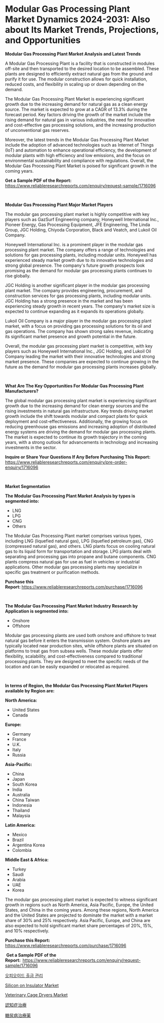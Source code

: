 <p><h1>Modular Gas Processing Plant Market Dynamics 2024-2031: Also about Its Market Trends, Projections, and Opportunities</h1></p><p><strong>Modular Gas Processing Plant Market Analysis and Latest Trends</strong></p>
<p><p>A Modular Gas Processing Plant is a facility that is constructed in modules off-site and then transported to the desired location to be assembled. These plants are designed to efficiently extract natural gas from the ground and purify it for use. The modular construction allows for quick installation, reduced costs, and flexibility in scaling up or down depending on the demand.</p><p>The Modular Gas Processing Plant Market is experiencing significant growth due to the increasing demand for natural gas as a clean energy source. The market is expected to grow at a CAGR of 13.3% during the forecast period. Key factors driving the growth of the market include the rising demand for natural gas in various industries, the need for innovative and cost-effective gas processing solutions, and the increasing production of unconventional gas reserves.</p><p>Moreover, the latest trends in the Modular Gas Processing Plant Market include the adoption of advanced technologies such as Internet of Things (IoT) and automation to enhance operational efficiency, the development of modular plants with high efficiency and low emissions, and the focus on environmental sustainability and compliance with regulations. Overall, the Modular Gas Processing Plant Market is poised for significant growth in the coming years.</p></p>
<p><strong>Get a Sample PDF of the Report:&nbsp;</strong> <a href="https://www.reliableresearchreports.com/enquiry/request-sample/1716096">https://www.reliableresearchreports.com/enquiry/request-sample/1716096</a></p>
<p>&nbsp;</p>
<p><strong>Modular Gas Processing Plant Major Market Players</strong></p>
<p><p>The modular gas processing plant market is highly competitive with key players such as GazSurf Engineering company, Honeywell International Inc., Pioneer Energy, Gas Processing Equipment, JFE Engineering, The Linda Group, JGC Holding, Chiyoda Corporation, Black and Veatch, and Lukoil Oil Company.</p><p>Honeywell International Inc. is a prominent player in the modular gas processing plant market. The company offers a range of technologies and solutions for gas processing plants, including modular units. Honeywell has experienced steady market growth due to its innovative technologies and strong global presence. The company's future growth prospects look promising as the demand for modular gas processing plants continues to rise globally.</p><p>JGC Holding is another significant player in the modular gas processing plant market. The company provides engineering, procurement, and construction services for gas processing plants, including modular units. JGC Holding has a strong presence in the market and has been experiencing steady growth in recent years. The company's market size is expected to continue expanding as it expands its operations globally.</p><p>Lukoil Oil Company is a major player in the modular gas processing plant market, with a focus on providing gas processing solutions for its oil and gas operations. The company has shown strong sales revenue, indicating its significant market presence and growth potential in the future.</p><p>Overall, the modular gas processing plant market is competitive, with key players such as Honeywell International Inc., JGC Holding, and Lukoil Oil Company leading the market with their innovative technologies and strong market presence. These companies are expected to continue growing in the future as the demand for modular gas processing plants increases globally.</p></p>
<p>&nbsp;</p>
<p><strong>What Are The Key Opportunities For Modular Gas Processing Plant Manufacturers?</strong></p>
<p><p>The global modular gas processing plant market is experiencing significant growth due to the increasing demand for clean energy sources and the rising investments in natural gas infrastructure. Key trends driving market growth include the shift towards modular and compact plants for quick deployment and cost-effectiveness. Additionally, the growing focus on reducing greenhouse gas emissions and increasing adoption of distributed energy systems are driving the demand for modular gas processing plants. The market is expected to continue its growth trajectory in the coming years, with a strong outlook for advancements in technology and increasing investments in the sector.</p></p>
<p><strong>Inquire or Share Your Questions If Any Before Purchasing This Report:</strong> <a href="https://www.reliableresearchreports.com/enquiry/pre-order-enquiry/1716096">https://www.reliableresearchreports.com/enquiry/pre-order-enquiry/1716096</a></p>
<p>&nbsp;</p>
<p><strong>Market Segmentation</strong></p>
<p><strong>The Modular Gas Processing Plant Market Analysis by types is segmented into:</strong></p>
<p><ul><li>LNG</li><li>LPG</li><li>CNG</li><li>Others</li></ul></p>
<p><p>The Modular Gas Processing Plant market comprises various types, including LNG (liquefied natural gas), LPG (liquefied petroleum gas), CNG (compressed natural gas), and others. LNG plants focus on cooling natural gas to its liquid form for transportation and storage. LPG plants deal with separating and processing gas into propane and butane components. CNG plants compress natural gas for use as fuel in vehicles or industrial applications. Other modular gas processing plants may specialize in specific gas treatment or purification methods.</p></p>
<p><strong>Purchase this Report:&nbsp;</strong><a href="https://www.reliableresearchreports.com/purchase/1716096">https://www.reliableresearchreports.com/purchase/1716096</a></p>
<p>&nbsp;</p>
<p><strong>The Modular Gas Processing Plant Market Industry Research by Application is segmented into:</strong></p>
<p><ul><li>Onshore</li><li>Offshore</li></ul></p>
<p><p>Modular gas processing plants are used both onshore and offshore to treat natural gas before it enters the transmission system. Onshore plants are typically located near production sites, while offshore plants are situated on platforms to treat gas from subsea wells. These modular plants offer flexibility, scalability, and cost-effectiveness compared to traditional processing plants. They are designed to meet the specific needs of the location and can be easily expanded or relocated as required.</p></p>
<p>&nbsp;</p>
<p><strong>In terms of Region, the Modular Gas Processing Plant Market Players available by Region are:</strong></p>
<p>
    <p> <strong> North America: </strong>
        <ul>
            <li>United States</li>
            <li>Canada</li>
        </ul>
        </p> 
    <p> <strong> Europe: </strong>
        <ul>
            <li>Germany</li>
            <li>France</li>
            <li>U.K.</li>
            <li>Italy</li>
            <li>Russia</li>
        </ul>
        </p> 
    <p> <strong> Asia-Pacific: </strong>
        <ul>
            <li>China</li>
            <li>Japan</li>
            <li>South Korea</li>
            <li>India</li>
            <li>Australia</li>
            <li>China Taiwan</li>
            <li>Indonesia</li>
            <li>Thailand</li>
            <li>Malaysia</li>
        </ul>
        </p> 
    <p> <strong> Latin America: </strong>
        <ul>
            <li>Mexico</li>
            <li>Brazil</li>
            <li>Argentina Korea</li>
            <li>Colombia</li>
        </ul>
        </p> 
    <p> <strong> Middle East & Africa: </strong>
        <ul>
            <li>Turkey</li>
            <li>Saudi</li>
            <li>Arabia</li>
            <li>UAE</li>
            <li>Korea</li>
        </ul>
    </p>
    </p>
<p><p>The modular gas processing plant market is expected to witness significant growth in regions such as North America, Asia Pacific, Europe, the United States, and China in the coming years. Among these regions, North America and the United States are projected to dominate the market with a market share of 30% and 25% respectively. Asia Pacific, Europe, and China are also expected to hold significant market share percentages of 20%, 15%, and 10% respectively.</p></p>
<p><strong>Purchase this Report: </strong><a href="https://www.reliableresearchreports.com/purchase/1716096">https://www.reliableresearchreports.com/purchase/1716096</a></p>
<p>&nbsp;<strong>Get a Sample PDF of the Report:&nbsp;&nbsp;</strong><a href="https://www.reliableresearchreports.com/enquiry/request-sample/1716096">https://www.reliableresearchreports.com/enquiry/request-sample/1716096</a></p>
<p><strong></strong></p>
<p><p><a href="https://medium.com/@juansmith1961/%EC%98%A4%ED%94%BC%EC%98%A4%EC%9D%B4%EB%93%9C-%EA%B8%88%EB%8B%A8%EC%A6%9D-%EA%B4%80%EB%A6%AC-%EC%8B%9C%EC%9E%A5-%EC%9C%A0%ED%98%95-%EC%9D%91%EC%9A%A9-%EB%B0%8F-%EC%A7%80%EB%A6%AC%EB%B3%84-%EC%A2%85%ED%95%A9-%ED%8F%89%EA%B0%80-01bbcadd5ea0">오피오이드 출금 관리</a></p><p><a href="https://view.publitas.com/reportprime-1/silicon-on-insulator-market-size-share-trends-analysis-report-by-material-by-type-by-end-user-by-region-and-segment-forecasts-2024-2031/">Silicon on Insulator Market</a></p><p><a href="https://summer-dogwood-3e9.notion.site/Veterinary-Cage-Dryers-Market-Size-Growth-Outlook-from-2024-to-2031-projecting-at-Market-s-Trends--38726d5a91b3496b92190215a9450dd4">Veterinary Cage Dryers Market</a></p><p><a href="https://medium.com/@yvettelesch/%E8%AA%8D%E7%9F%A5%E7%97%87%E6%B2%BB%E7%99%82%E5%B8%82%E5%A0%B4%E3%81%AF-%E5%B8%82%E5%A0%B4%E3%82%B7%E3%82%A7%E3%82%A2-%E8%A6%8F%E6%A8%A1-2031%E5%B9%B4%E3%81%BE%E3%81%A7%E3%81%AE%E4%BA%88%E6%B8%AC%E3%81%AB%E7%84%A6%E7%82%B9%E3%82%92%E5%BD%93%E3%81%A6%E3%81%A6%E3%81%84%E3%81%BE%E3%81%99-5227dcd5686e">認知症治療</a></p><p><a href="https://medium.com/@yvettelesch/%E7%B3%96%E5%B0%BF%E7%97%85%E6%B2%BB%E7%99%82%E8%96%AC%E5%B8%82%E5%A0%B4%E3%81%AE%E3%83%A1%E3%83%88%E3%83%AA%E3%82%AF%E3%82%B9%E3%81%AE%E8%A7%A3%E8%AA%AD-%E5%B8%82%E5%A0%B4%E3%82%B7%E3%82%A7%E3%82%A2-%E3%83%88%E3%83%AC%E3%83%B3%E3%83%89-%E6%88%90%E9%95%B7%E3%83%91%E3%82%BF%E3%83%BC%E3%83%B3-580b6748f2b8">糖尿病治療薬</a></p></p>